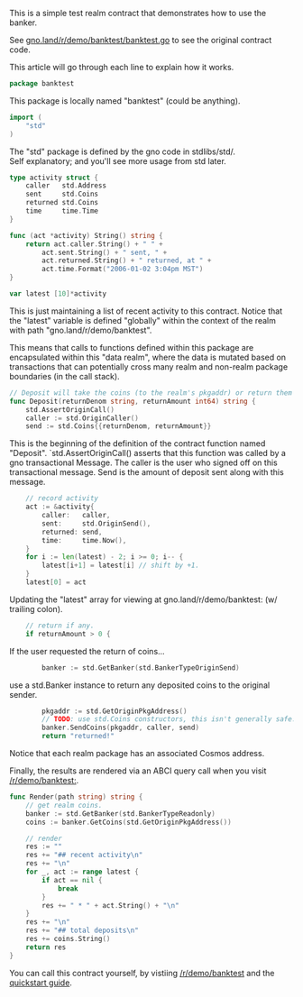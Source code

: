 This is a simple test realm contract that demonstrates how to use the banker.

See [gno.land/r/demo/banktest/banktest.go](/r/demo/banktest/banktest.go) to see the original contract code.

This article will go through each line to explain how it works.

```go
package banktest
```

This package is locally named "banktest" (could be anything).

```go
import (
    "std"
)
```

The "std" package is defined by the gno code in stdlibs/std/. </br> Self explanatory; and you'll see more usage from std later.

```go
type activity struct {
    caller   std.Address
    sent     std.Coins
    returned std.Coins
    time     time.Time
}

func (act *activity) String() string {
    return act.caller.String() + " " +
        act.sent.String() + " sent, " +
        act.returned.String() + " returned, at " +
        act.time.Format("2006-01-02 3:04pm MST")
}

var latest [10]*activity
```

This is just maintaining a list of recent activity to this contract. Notice that the "latest" variable is defined "globally" within the context of the realm with path "gno.land/r/demo/banktest".

This means that calls to functions defined within this package are encapsulated within this "data realm", where the data is mutated based on transactions that can potentially cross many realm and non-realm package boundaries (in the call stack).

```go
// Deposit will take the coins (to the realm's pkgaddr) or return them to user.
func Deposit(returnDenom string, returnAmount int64) string {
    std.AssertOriginCall()
    caller := std.OriginCaller()
    send := std.Coins{{returnDenom, returnAmount}}
```

This is the beginning of the definition of the contract function named "Deposit". `std.AssertOriginCall() asserts that this function was called by a gno transactional Message. The caller is the user who signed off on this transactional message. Send is the amount of deposit sent along with this message.

```go
    // record activity
    act := &activity{
        caller:   caller,
        sent:     std.OriginSend(),
        returned: send,
        time:     time.Now(),
    }
    for i := len(latest) - 2; i >= 0; i-- {
        latest[i+1] = latest[i] // shift by +1.
    }
    latest[0] = act
```

Updating the "latest" array for viewing at gno.land/r/demo/banktest: (w/ trailing colon).

```go
    // return if any.
    if returnAmount > 0 {
```

If the user requested the return of coins...

```go
        banker := std.GetBanker(std.BankerTypeOriginSend)
```

use a std.Banker instance to return any deposited coins to the original sender.

```go
        pkgaddr := std.GetOriginPkgAddress()
        // TODO: use std.Coins constructors, this isn't generally safe.
        banker.SendCoins(pkgaddr, caller, send)
        return "returned!"
```

Notice that each realm package has an associated Cosmos address.

Finally, the results are rendered via an ABCI query call when you visit [/r/demo/banktest:](/r/demo/banktest:).

```go
func Render(path string) string {
    // get realm coins.
    banker := std.GetBanker(std.BankerTypeReadonly)
    coins := banker.GetCoins(std.GetOriginPkgAddress())

    // render
    res := ""
    res += "## recent activity\n"
    res += "\n"
    for _, act := range latest {
        if act == nil {
            break
        }
        res += " * " + act.String() + "\n"
    }
    res += "\n"
    res += "## total deposits\n"
    res += coins.String()
    return res
}
```

You can call this contract yourself, by vistiing [/r/demo/banktest](/r/demo/banktest) and the [quickstart guide](/r/demo/boards:gnolang/4).
